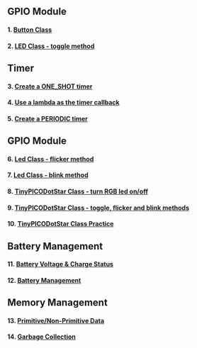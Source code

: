 ## GPIO Module
#### 1. [Button Class](lesson02-01.md)
#### 2. [LED Class - toggle method](lesson02-02.md)
## Timer
#### 3. [Create a ONE_SHOT timer](lesson02-03.md)
#### 4. [Use a lambda as the timer callback](lesson02-04.md)
#### 5. [Create a PERIODIC timer](lesson02-05.md)
## GPIO Module
#### 6. [Led Class - flicker method](lesson02-06.md)
#### 7. [Led Class - blink method](lesson02-07.md)
#### 8. [TinyPICODotStar Class - turn RGB led on/off](lesson02-08.md)
#### 9. [TinyPICODotStar Class - toggle, flicker and blink methods](lesson02-09.md)
#### 10. [TinyPICODotStar Class Practice](lesson02-10.md)
## Battery Management
#### 11. [Battery Voltage & Charge Status](lesson02-11.md)
#### 12. [Battery Management](lesson02-12.md)
## Memory Management
#### 13. [Primitive/Non-Primitive Data](lesson02-13.md)
#### 14. [Garbage Collection](lesson02-14.md)
